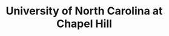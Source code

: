---
layout: repo
title: "University of North Carolina at Chapel Hill"
id: 4594
permalink: repos/4594/
---